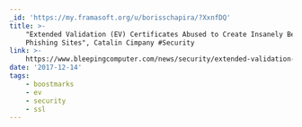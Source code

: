 ```yaml
---
_id: 'https://my.framasoft.org/u/borisschapira/?XxnfDQ'
title: >-
    "Extended Validation (EV) Certificates Abused to Create Insanely Believable
    Phishing Sites", Catalin Cimpany #Security
link: >-
    https://www.bleepingcomputer.com/news/security/extended-validation-ev-certificates-abused-to-create-insanely-believable-phishing-sites/
date: '2017-12-14'
tags:
    - boostmarks
    - ev
    - security
    - ssl
---
```


<div class="markdown"><p></p></div>
